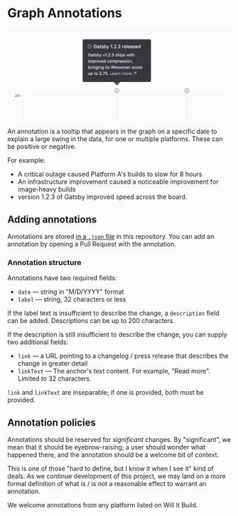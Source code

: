 # Graph Annotations

![Screenshot showing an info circle on a graph with a tooltip displaying "Gatsby 1.2.3 released", with some additional made-up information.](./docs/annotation-sample.png)

An annotation is a tooltip that appears in the graph on a specific date to explain a large swing in the data, for one or multiple platforms. These can be positive or negative.

For example:

- A critical outage caused Platform A's builds to slow for 8 hours
- An infrastructure improvement caused a noticeable improvement for image-heavy builds
- version 1.2.3 of Gatsby improved speed across the board.

## Adding annotations

Annotations are stored [in a `.json` file](https://github.com/gatsby-inc/willit.build/blob/master/src/json/annotations.json) in this repository. You can add an annotation by opening a Pull Request with the annotation.

### Annotation structure

Annotations have two required fields:

- `date` — string in "M/D/YYYY" format
- `label` — string, 32 characters or less

If the label text is insufficient to describe the change, a `description` field can be added. Descriptions can be up to 200 characters.

If the description is still insufficient to describe the change, you can supply two additional fields:

- `link` — a URL pointing to a changelog / press release that describes the change in greater detail
- `linkText` — The anchor's text content. For example, "Read more". Limited to 32 characters.

`link` and `linkText` are inseparable; if one is provided, both must be provided.

## Annotation policies

Annotations should be reserved for _significant_ changes. By "significant", we mean that it should be eyebrow-raising; a user should wonder what happened there, and the annotation should be a welcome bit of context.

This is one of those "hard to define, but I know it when I see it" kind of deals. As we continue development of this project, we may land on a more formal definition of what is / is not a reasonable effect to warrant an annotation.

We welcome annotations from any platform listed on Will It Build.

